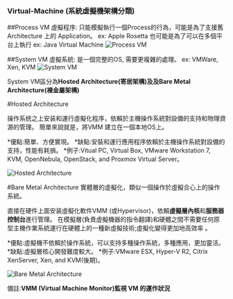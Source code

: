 ### Virtual-Machine (系統虛擬機架構分類)

##Process VM 虛擬程序:
只能模擬執行一個Process的行為，可能是為了支援舊 Architecture 上的 Application。 ex: Apple Rosetta
也可能是為了可以在多個平台上執行 ex: Java Virtual Machine
![Process VM](http://i.imgur.com/LjMoeLJ.jpg)

##System VM 虛擬系統:
是一個完整的OS, 需要更複雜的處理。 ex: VMWare, Xen, KVM
![System VM](http://i.imgur.com/IM0OiSU.jpg)

System VM區分為**Hosted Architecture(寄居架構)**及及**Bare Metal Architecture(裸金屬架構)**

#Hosted Architecture

操作系统之上安装和運行虛擬化程序，依賴於主機操作系統對設備的支持和物理資源的管理。
簡單來說就是，將VMM 建立在一個本地OS上。

*優點:簡單、方便實現。
*缺點:安裝和運行應用程序依賴於主機操作系統對設備的支持，性能有耗損。
*例子:Vitual PC, Virtual Box, VMware Workstation 7, KVM, OpenNebula, OpenStack, and Proxmox Virtual Server。

![Hosted Architecture](http://i.imgur.com/ZZGb2ZU.png)

#Bare Metal Architecture
實體層的虛擬化，類似一個操作於虛擬合心上的操作系統。

直接在硬件上面安装虛擬化軟件VMM (或Hypervisor)，依賴**虛擬層內核**和**服務器控制台**進行管理。
在模擬層(負責虛擬機器的指令翻譯)和硬體之間不需要任何原型主機作業系統運行在硬體上的一種新虛擬技術;虛擬化變得更加地高效率 。


*優點:虛擬機不依賴於操作系統，可以支持多種操作系統，多種應用，更加靈活。
*缺點:虛擬層核心開發難度較大。
*例子:VMware ESX, Hyper‐V R2, Citrix XenServer, Xen, and KVM(後期)。

![Bare Metal Architecture](http://i.imgur.com/rx0dBNP.png)

備註:**VMM (Virtual Machine Monitor)監視 VM 的運作狀況**
